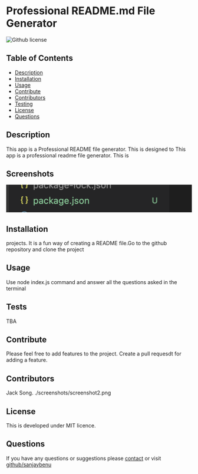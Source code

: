 # Professional README.md File Generator
![Github license](https://img.shields.io/badge/license-MIT-blue)
## Table of Contents
* [Description](#description)
* [Installation](#installation)
* [Usage](#usage)
* [Contribute](#contribute)
* [Contributors](#contributors)
* [Testing](#tests)
* [License](#license)
* [Questions](#questions)
## Description
This app is a Professional README file generator. This is designed to This app is a professional readme file generator. This is 
## Screenshots
![Alt text](./screenshots/screenshot1.png)
## Installation
projects. It is a fun way of creating a README file.Go to the github repository and clone the project 
## Usage
Use node index.js command and answer all the questions asked in the terminal
## Tests
TBA
## Contribute
Please feel free to add features to the project. Create a pull requesdt for adding a feature.
## Contributors
Jack Song. ./screenshots/screenshot2.png
## License
This is developed under MIT licence.
## Questions
If you have any questions or suggestions please [contact](mailto:sanjaybenu@gmail.com?subject=README_file_generator) or visit [github/sanjaybenu](https://github.com/sanjaybenu)